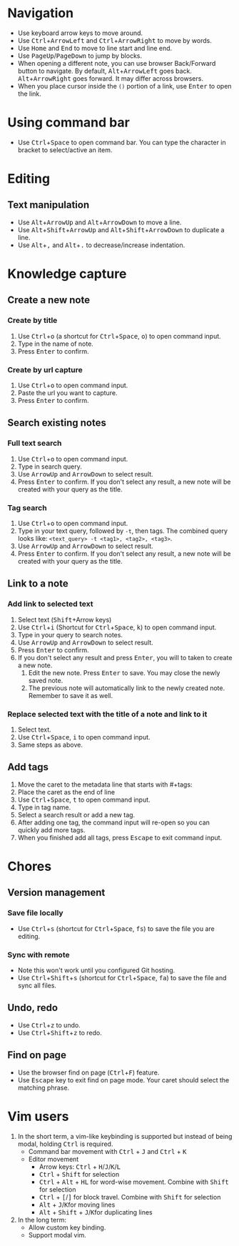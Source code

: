 # Navigation

- Use keyboard arrow keys to move around.
- Use <kbd>Ctrl</kbd>+<kbd>ArrowLeft</kbd> and <kbd>Ctrl</kbd>+<kbd>ArrowRight</kbd> to move by words.
- Use <kbd>Home</kbd> and <kbd>End</kbd> to move to line start and line end.
- Use <kbd>PageUp</kbd>/<kbd>PageDown</kbd> to jump by blocks.
- When opening a different note, you can use browser Back/Forward button to navigate. By default, <kbd>Alt</kbd>+<kbd>ArrowLeft</kbd> goes back. <kbd>Alt</kbd>+<kbd>ArrowRight</kbd> goes forward. It may differ across browsers.
- When you place cursor inside the `()` portion of a link, use <kbd>Enter</kbd> to open the link.

# Using command bar

- Use <kbd>Ctrl</kbd>+<kbd>Space</kbd> to open command bar. You can type the character in bracket to select/active an item.

# Editing

## Text manipulation

- Use <kbd>Alt</kbd>+<kbd>ArrowUp</kbd> and <kbd>Alt</kbd>+<kbd>ArrowDown</kbd> to move a line.
- Use <kbd>Alt</kbd>+<kbd>Shift</kbd>+<kbd>ArrowUp</kbd> and <kbd>Alt</kbd>+<kbd>Shift</kbd>+<kbd>ArrowDown</kbd> to duplicate a line.
- Use <kbd>Alt</kbd>+<kbd>,</kbd> and <kbd>Alt</kbd>+<kbd>.</kbd> to decrease/increase indentation.

# Knowledge capture

## Create a new note

### Create by title

1. Use <kbd>Ctrl</kbd>+<kbd>o</kbd> (a shortcut for <kbd>Ctrl</kbd>+<kbd>Space</kbd>, <kbd>o</kbd>) to open command input.
2. Type in the name of note.
3. Press <kbd>Enter</kbd> to confirm.

### Create by url capture

1. Use <kbd>Ctrl</kbd>+<kbd>o</kbd> to open command input.
2. Paste the url you want to capture.
3. Press <kbd>Enter</kbd> to confirm.

## Search existing notes

### Full text search

1. Use <kbd>Ctrl</kbd>+<kbd>o</kbd> to open command input.
2. Type in search query.
3. Use <kbd>ArrowUp</kbd> and <kbd>ArrowDown</kbd> to select result.
4. Press <kbd>Enter</kbd> to confirm. If you don't select any result, a new note will be created with your query as the title.

### Tag search

1. Use <kbd>Ctrl</kbd>+<kbd>o</kbd> to open command input.
2. Type in your text query, followed by `-t`, then tags. The combined query looks like: `<text_query> -t <tag1>, <tag2>, <tag3>`.
3. Use <kbd>ArrowUp</kbd> and <kbd>ArrowDown</kbd> to select result.
4. Press <kbd>Enter</kbd> to confirm. If you don't select any result, a new note will be created with your query as the title.

## Link to a note

### Add link to selected text

1. Select text (<kbd>Shift</kbd>+Arrow keys)
2. Use <kbd>Ctrl</kbd>+<kbd>i</kbd> (Shortcut for <kbd>Ctrl</kbd>+<kbd>Space</kbd>, <kbd>k</kbd>) to open command input.
3. Type in your query to search notes.
4. Use <kbd>ArrowUp</kbd> and <kbd>ArrowDown</kbd> to select result.
5. Press <kbd>Enter</kbd> to confirm.
6. If you don't select any result and press <kbd>Enter</kbd>, you will to taken to create a new note.
   1. Edit the new note. Press <kbd>Enter</kbd> to save. You may close the newly saved note.
   2. The previous note will automatically link to the newly created note. Remember to save it as well.

### Replace selected text with the title of a note and link to it

1. Select text.
2. Use <kbd>Ctrl</kbd>+<kbd>Space</kbd>, <kbd>i</kbd> to open command input.
3. Same steps as above.

## Add tags

1. Move the caret to the metadata line that starts with #+tags:
2. Place the caret as the end of line
3. Use <kbd>Ctrl</kbd>+<kbd>Space</kbd>, <kbd>t</kbd> to open command input.
4. Type in tag name.
5. Select a search result or add a new tag.
6. After adding one tag, the command input will re-open so you can quickly add more tags.
7. When you finished add all tags, press <kbd>Escape</kbd> to exit command input.

# Chores

## Version management

### Save file locally

- Use <kbd>Ctrl</kbd>+<kbd>s</kbd> (shortcut for <kbd>Ctrl</kbd>+<kbd>Space</kbd>, <kbd>fs</kbd>) to save the file you are editing.

### Sync with remote

- Note this won't work until you configured Git hosting.
- Use <kbd>Ctrl</kbd>+<kbd>Shift</kbd>+<kbd>s</kbd> (shortcut for <kbd>Ctrl</kbd>+<kbd>Space</kbd>, <kbd>fa</kbd>) to save the file and sync all files.

## Undo, redo

- Use <kbd>Ctrl</kbd>+<kbd>z</kbd> to undo.
- Use <kbd>Ctrl</kbd>+<kbd>Shift</kbd>+<kbd>z</kbd> to redo.

## Find on page

- Use the browser find on page (<kbd>Ctrl</kbd>+<kbd>F</kbd>) feature.
- Use <kbd>Escape</kbd> key to exit find on page mode. Your caret should select the matching phrase.

# Vim users

1. In the short term, a vim-like keybinding is supported but instead of being modal, holding <kbd>Ctrl</kbd> is required.
   - Command bar movement with <kbd>Ctrl</kbd> + <kbd>J</kbd> and <kbd>Ctrl</kbd> + <kbd>K</kbd>
   - Editor movement
     - Arrow keys: <kbd>Ctrl</kbd> + <kbd>H</kbd>/<kbd>J</kbd>/<kbd>K</kbd>/<kbd>L</kbd>
     - <kbd>Ctrl</kbd> + <kbd>Shift</kbd> for selection
     - <kbd>Ctrl</kbd> + <kbd>Alt</kbd> + <kbd>H</kbd><kbd>L</kbd> for word-wise movement. Combine with <kbd>Shift</kbd> for selection
     - <kbd>Ctrl</kbd> + <kbd>[</kbd>/<kbd>]</kbd> for block travel. Combine with <kbd>Shift</kbd> for selection
     - <kbd>Alt</kbd> + <kbd>J</kbd>/<kbd>K</kbd>for moving lines
     - <kbd>Alt</kbd> + <kbd>Shift</kbd> + <kbd>J</kbd>/<kbd>K</kbd>for duplicating lines
2. In the long term:
   - Allow custom key binding.
   - Support modal vim.
